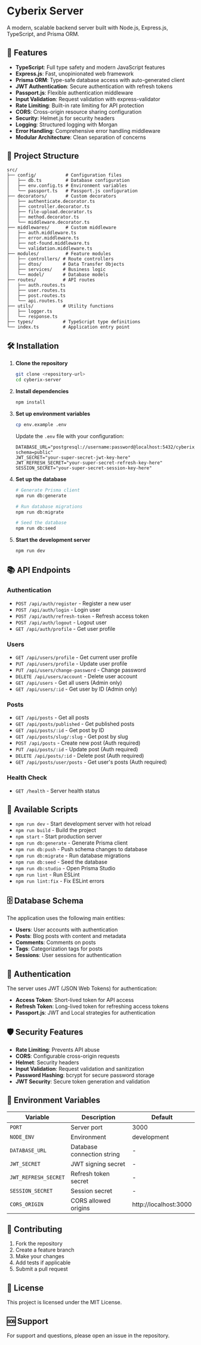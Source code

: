 # Cyberix Server

A modern, scalable backend server built with Node.js, Express.js, TypeScript, and Prisma ORM.

## 🚀 Features

- **TypeScript**: Full type safety and modern JavaScript features
- **Express.js**: Fast, unopinionated web framework
- **Prisma ORM**: Type-safe database access with auto-generated client
- **JWT Authentication**: Secure authentication with refresh tokens
- **Passport.js**: Flexible authentication middleware
- **Input Validation**: Request validation with express-validator
- **Rate Limiting**: Built-in rate limiting for API protection
- **CORS**: Cross-origin resource sharing configuration
- **Security**: Helmet.js for security headers
- **Logging**: Structured logging with Morgan
- **Error Handling**: Comprehensive error handling middleware
- **Modular Architecture**: Clean separation of concerns

## 📁 Project Structure

```
src/
├── config/           # Configuration files
│   ├── db.ts         # Database configuration
│   ├── env.config.ts # Environment variables
│   └── passport.ts   # Passport.js configuration
├── decorators/       # Custom decorators
│   ├── authenticate.decorator.ts
│   ├── controller.decorator.ts
│   ├── file-upload.decorator.ts
│   ├── method.decorator.ts
│   └── middleware.decorator.ts
├── middlewares/      # Custom middleware
│   ├── auth.middleware.ts
│   ├── error.middleware.ts
│   ├── not-found.middleware.ts
│   └── validation.middleware.ts
├── modules/          # Feature modules
│   ├── controllers/ # Route controllers
│   ├── dtos/        # Data Transfer Objects
│   ├── services/    # Business logic
│   └── model/       # Database models
├── routes/          # API routes
│   ├── auth.routes.ts
│   ├── user.routes.ts
│   ├── post.routes.ts
│   └── api.routes.ts
├── utils/           # Utility functions
│   ├── logger.ts
│   └── response.ts
├── types/           # TypeScript type definitions
└── index.ts         # Application entry point
```

## 🛠️ Installation

1. **Clone the repository**
   ```bash
   git clone <repository-url>
   cd cyberix-server
   ```

2. **Install dependencies**
   ```bash
   npm install
   ```

3. **Set up environment variables**
   ```bash
   cp env.example .env
   ```
   
   Update the `.env` file with your configuration:
   ```env
   DATABASE_URL="postgresql://username:password@localhost:5432/cyberix_db?schema=public"
   JWT_SECRET="your-super-secret-jwt-key-here"
   JWT_REFRESH_SECRET="your-super-secret-refresh-key-here"
   SESSION_SECRET="your-super-secret-session-key-here"
   ```

4. **Set up the database**
   ```bash
   # Generate Prisma client
   npm run db:generate
   
   # Run database migrations
   npm run db:migrate
   
   # Seed the database
   npm run db:seed
   ```

5. **Start the development server**
   ```bash
   npm run dev
   ```

## 📚 API Endpoints

### Authentication
- `POST /api/auth/register` - Register a new user
- `POST /api/auth/login` - Login user
- `POST /api/auth/refresh-token` - Refresh access token
- `POST /api/auth/logout` - Logout user
- `GET /api/auth/profile` - Get user profile

### Users
- `GET /api/users/profile` - Get current user profile
- `PUT /api/users/profile` - Update user profile
- `PUT /api/users/change-password` - Change password
- `DELETE /api/users/account` - Delete user account
- `GET /api/users` - Get all users (Admin only)
- `GET /api/users/:id` - Get user by ID (Admin only)

### Posts
- `GET /api/posts` - Get all posts
- `GET /api/posts/published` - Get published posts
- `GET /api/posts/:id` - Get post by ID
- `GET /api/posts/slug/:slug` - Get post by slug
- `POST /api/posts` - Create new post (Auth required)
- `PUT /api/posts/:id` - Update post (Auth required)
- `DELETE /api/posts/:id` - Delete post (Auth required)
- `GET /api/posts/user/posts` - Get user's posts (Auth required)

### Health Check
- `GET /health` - Server health status

## 🔧 Available Scripts

- `npm run dev` - Start development server with hot reload
- `npm run build` - Build the project
- `npm start` - Start production server
- `npm run db:generate` - Generate Prisma client
- `npm run db:push` - Push schema changes to database
- `npm run db:migrate` - Run database migrations
- `npm run db:seed` - Seed the database
- `npm run db:studio` - Open Prisma Studio
- `npm run lint` - Run ESLint
- `npm run lint:fix` - Fix ESLint errors

## 🗄️ Database Schema

The application uses the following main entities:

- **Users**: User accounts with authentication
- **Posts**: Blog posts with content and metadata
- **Comments**: Comments on posts
- **Tags**: Categorization tags for posts
- **Sessions**: User sessions for authentication

## 🔐 Authentication

The server uses JWT (JSON Web Tokens) for authentication:

- **Access Token**: Short-lived token for API access
- **Refresh Token**: Long-lived token for refreshing access tokens
- **Passport.js**: JWT and Local strategies for authentication

## 🛡️ Security Features

- **Rate Limiting**: Prevents API abuse
- **CORS**: Configurable cross-origin requests
- **Helmet**: Security headers
- **Input Validation**: Request validation and sanitization
- **Password Hashing**: bcrypt for secure password storage
- **JWT Security**: Secure token generation and validation

## 📝 Environment Variables

| Variable | Description | Default |
|----------|-------------|---------|
| `PORT` | Server port | 3000 |
| `NODE_ENV` | Environment | development |
| `DATABASE_URL` | Database connection string | - |
| `JWT_SECRET` | JWT signing secret | - |
| `JWT_REFRESH_SECRET` | Refresh token secret | - |
| `SESSION_SECRET` | Session secret | - |
| `CORS_ORIGIN` | CORS allowed origins | http://localhost:3000 |

## 🤝 Contributing

1. Fork the repository
2. Create a feature branch
3. Make your changes
4. Add tests if applicable
5. Submit a pull request

## 📄 License

This project is licensed under the MIT License.

## 🆘 Support

For support and questions, please open an issue in the repository.
